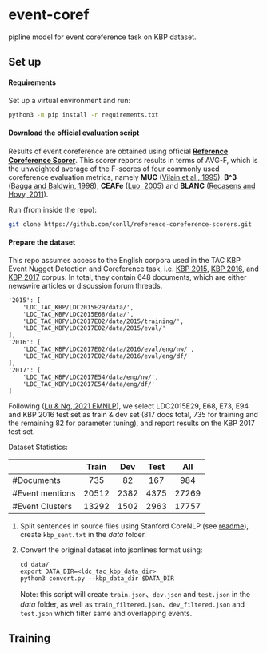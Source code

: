 # event-coref

pipline model for event coreference task on KBP dataset.

## Set up

#### Requirements

Set up a virtual environment and run: 

```bash
python3 -m pip install -r requirements.txt
```

#### Download the official evaluation script

Results of event coreference are obtained using ofﬁcial [**Reference Coreference Scorer**](https://github.com/conll/reference-coreference-scorers). This scorer reports results in terms of AVG-F, which is the unweighted average of the F-scores of four commonly used coreference evaluation metrics, namely **MUC** ([Vilain et al., 1995](https://www.aclweb.org/anthology/M95-1005/)), **B^3** ([Bagga and Baldwin, 1998](https://citeseerx.ist.psu.edu/viewdoc/download?doi=10.1.1.47.5848&rep=rep1&type=pdf)), **CEAFe** ([Luo, 2005](https://www.aclweb.org/anthology/H05-1004/)) and **BLANC** ([Recasens and Hovy, 2011](https://www.researchgate.net/profile/Eduard-Hovy/publication/231881781_BLANC_Implementing_the_Rand_index_for_coreference_evaluation/links/553122420cf2f2a588acdc95/BLANC-Implementing-the-Rand-index-for-coreference-evaluation.pdf)).

Run (from inside the repo):

```bash
git clone https://github.com/conll/reference-coreference-scorers.git
```

#### Prepare the dataset

This repo assumes access to the English corpora used in the TAC KBP Event Nugget Detection and Coreference task, i.e. [KBP 2015](http://cairo.lti.cs.cmu.edu/kbp/2015/event/), [KBP 2016](http://cairo.lti.cs.cmu.edu/kbp/2016/event/), and [KBP 2017]() corpus. In total, they contain 648 documents, which are either newswire articles or discussion forum threads. 

```
'2015': [
    'LDC_TAC_KBP/LDC2015E29/data/', 
    'LDC_TAC_KBP/LDC2015E68/data/', 
    'LDC_TAC_KBP/LDC2017E02/data/2015/training/', 
    'LDC_TAC_KBP/LDC2017E02/data/2015/eval/'
],
'2016': [
    'LDC_TAC_KBP/LDC2017E02/data/2016/eval/eng/nw/', 
    'LDC_TAC_KBP/LDC2017E02/data/2016/eval/eng/df/'
],
'2017': [
    'LDC_TAC_KBP/LDC2017E54/data/eng/nw/', 
    'LDC_TAC_KBP/LDC2017E54/data/eng/df/'
]
```

Following ([Lu & Ng, 2021 EMNLP](https://aclanthology.org/2021.emnlp-main.103/)), we select LDC2015E29, E68, E73, E94 and KBP 2016 test set as train & dev set (817 docs total, 735 for training and the remaining 82 for parameter tuning), and report results on the KBP 2017 test set.

Dataset Statistics:

|                  | Train | Dev  | Test |  All  |
| ---------------- | :---: | :--: | :--: | :---: |
| \#Documents      |  735  |  82  | 167  |  984  |
| \#Event mentions | 20512 | 2382 | 4375 | 27269 |
| \#Event Clusters | 13292 | 1502 | 2963 | 17757 |

1. Split sentences in source files using Stanford CoreNLP (see [readme](data/SplitSentences/readme.md)), create `kbp_sent.txt` in the *data* folder.

2. Convert the original dataset into jsonlines format using:

   ```
   cd data/
   export DATA_DIR=<ldc_tac_kbp_data_dir>
   python3 convert.py --kbp_data_dir $DATA_DIR
   ```

   Note: this script will create `train.json`、`dev.json` and `test.json` in the *data* folder, as well as `train_filtered.json`、`dev_filtered.json` and `test.json` which filter same and overlapping events.

## Training

